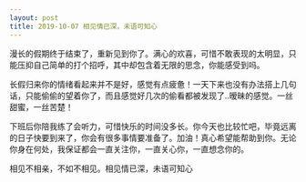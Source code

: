 ```yaml
---
layout: post
title: 2019-10-07 相见情已深，未语可知心
---
```


漫长的假期终于结束了，重新见到你了。满心的欢喜，可惜不敢表现的太明显，只能压抑自己简单的打个招呼，其中却包含着无限的思念，你能感受到吗。

长假归来你的情绪看起来并不是好，感觉有点疲惫！一天下来也没有办法搭上几句话，只能偷偷的望着你了，而且感觉好几次的偷看都被发现了..暧昧的感觉。一丝甜蜜，一丝苦楚！

下班后你陪我练了会听力，可惜快乐的时间没多长。你今天也比较忙吧，毕竟远离的日子快要到来了，你会有很多事情要准备了。加油！真心希望能帮助到你。无论你身在何处，我保证都会一直关注你，一直关心你，一直想念你的。

相见不相亲，不如不相见。相见情已深，未语可知心


